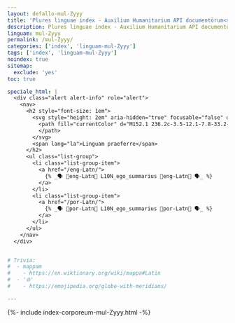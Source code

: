 ```yaml
---
layout: defallo-mul-Zyyy
title: 'Plures linguae index - Auxilium Humanitarium API documentōrum<sup style="white-space: nowrap;">(👩‍🔬<em>alpha</em>👨‍🔬)</sup>'
description: Plures linguae index - Auxilium Humanitarium API documentōrum
linguam: mul-Zyyy
permalink: /mul-Zyyy/
categories: ['index', 'linguam-mul-Zyyy']
tags: ['index', 'linguam-mul-Zyyy']
noindex: true
sitemap:
  exclude: 'yes'
toc: true

speciale_html: |
  <div class="alert alert-info" role="alert">
    <nav>
      <h2 style="font-size: 1em">
        <svg style="height: 2em" aria-hidden="true" focusable="false" data-prefix="fas" data-icon="language" class="svg-inline--fa fa-language fa-w-20" role="img" xmlns="http://www.w3.org/2000/svg" viewBox="0 0 640 512">
          <path fill="currentColor" d="M152.1 236.2c-3.5-12.1-7.8-33.2-7.8-33.2h-.5s-4.3 21.1-7.8 33.2l-11.1 37.5H163zM616 96H336v320h280c13.3 0 24-10.7 24-24V120c0-13.3-10.7-24-24-24zm-24 120c0 6.6-5.4 12-12 12h-11.4c-6.9 23.6-21.7 47.4-42.7 69.9 8.4 6.4 17.1 12.5 26.1 18 5.5 3.4 7.3 10.5 4.1 16.2l-7.9 13.9c-3.4 5.9-10.9 7.8-16.7 4.3-12.6-7.8-24.5-16.1-35.4-24.9-10.9 8.7-22.7 17.1-35.4 24.9-5.8 3.5-13.3 1.6-16.7-4.3l-7.9-13.9c-3.2-5.6-1.4-12.8 4.2-16.2 9.3-5.7 18-11.7 26.1-18-7.9-8.4-14.9-17-21-25.7-4-5.7-2.2-13.6 3.7-17.1l6.5-3.9 7.3-4.3c5.4-3.2 12.4-1.7 16 3.4 5 7 10.8 14 17.4 20.9 13.5-14.2 23.8-28.9 30-43.2H412c-6.6 0-12-5.4-12-12v-16c0-6.6 5.4-12 12-12h64v-16c0-6.6 5.4-12 12-12h16c6.6 0 12 5.4 12 12v16h64c6.6 0 12 5.4 12 12zM0 120v272c0 13.3 10.7 24 24 24h280V96H24c-13.3 0-24 10.7-24 24zm58.9 216.1L116.4 167c1.7-4.9 6.2-8.1 11.4-8.1h32.5c5.1 0 9.7 3.3 11.4 8.1l57.5 169.1c2.6 7.8-3.1 15.9-11.4 15.9h-22.9a12 12 0 0 1-11.5-8.6l-9.4-31.9h-60.2l-9.1 31.8c-1.5 5.1-6.2 8.7-11.5 8.7H70.3c-8.2 0-14-8.1-11.4-15.9z">
          </path>
        </svg>
        <span lang="la">Linguam praeferre</span>
      </h2>
      <ul class="list-group">
        <li class="list-group-item">
          <a href="/eng-Latn/">
            {% _🗣️ 📝eng-Latn📝 L10N_ego_summarius 📝eng-Latn📝 🗣️_ %}
          </a>
        </li>
        <li class="list-group-item">
          <a href="/por-Latn/">
            {% _🗣️ 📝por-Latn📝 L10N_ego_summarius 📝por-Latn📝 🗣️_ %}
          </a>
        </li>
      </ul>
    </nav>
  </div>


# Trivia:
#  - mappam
#    - https://en.wiktionary.org/wiki/mappa#Latin
#  - '🌐'
#    - https://emojipedia.org/globe-with-meridians/

---
```


{%- include index-corporeum-mul-Zyyy.html -%}
